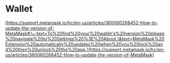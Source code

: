 # Wallet

[https://support.metamask.io/hc/en-us/articles/360060268452-How-to-update-the-version-of-MetaMask#:\~:text=To%20find%20your%20wallet's%20version%20please%20navigate%20to%20Settings%20%3E%20About.\&text=MetaMask%20Extension%20automatically%20updates%20when%20you%20lock%20and%20then%20unlock%20the%20app.](https://support.metamask.io/hc/en-us/articles/360060268452-How-to-update-the-version-of-MetaMask)
